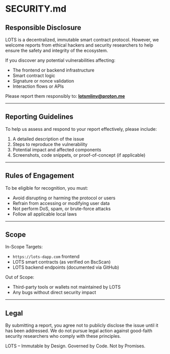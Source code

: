 
# SECURITY.md

## Responsible Disclosure

LOTS is a decentralized, immutable smart contract protocol. However, we welcome reports from ethical hackers and security researchers to help ensure the safety and integrity of the ecosystem.

If you discover any potential vulnerabilities affecting:

- The frontend or backend infrastructure
- Smart contract logic
- Signature or nonce validation
- Interaction flows or APIs

Please report them responsibly to: **lotsmlinv@proton.me**

---

## Reporting Guidelines

To help us assess and respond to your report effectively, please include:

1. A detailed description of the issue
2. Steps to reproduce the vulnerability
3. Potential impact and affected components
4. Screenshots, code snippets, or proof-of-concept (if applicable)

---

## Rules of Engagement

To be eligible for recognition, you must:

- Avoid disrupting or harming the protocol or users
- Refrain from accessing or modifying user data
- Not perform DoS, spam, or brute-force attacks
- Follow all applicable local laws

---

## Scope

In-Scope Targets:

- `https://lots-dapp.com` frontend
- LOTS smart contracts (as verified on BscScan)
- LOTS backend endpoints (documented via GitHub)

Out of Scope:

- Third-party tools or wallets not maintained by LOTS
- Any bugs without direct security impact

---

## Legal

By submitting a report, you agree not to publicly disclose the issue until it has been addressed. We do not pursue legal action against good-faith security researchers who comply with these principles.

LOTS – Immutable by Design. Governed by Code. Not by Promises.
